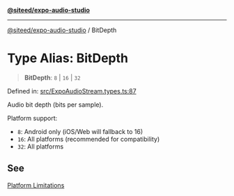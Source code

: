 [**@siteed/expo-audio-studio**](../README.md)

***

[@siteed/expo-audio-studio](../README.md) / BitDepth

# Type Alias: BitDepth

> **BitDepth**: `8` \| `16` \| `32`

Defined in: [src/ExpoAudioStream.types.ts:87](https://github.com/deeeed/expo-audio-stream/blob/8a303b4d96988b97604123d74daaa406d9ec517c/packages/expo-audio-studio/src/ExpoAudioStream.types.ts#L87)

Audio bit depth (bits per sample).

Platform support:
- `8`: Android only (iOS/Web will fallback to 16)
- `16`: All platforms (recommended for compatibility)
- `32`: All platforms

## See

[Platform Limitations](https://github.com/deeeed/expo-audio-stream/blob/main/packages/expo-audio-studio/docs/PLATFORM_LIMITATIONS.md)
